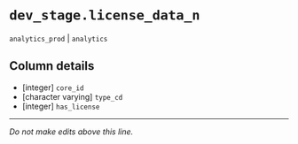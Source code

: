 # `dev_stage.license_data_n`
`analytics_prod` | `analytics`

## Column details
* [integer]   `core_id`
* [character varying] `type_cd`
* [integer]   `has_license`

-------------------------------------------------------------------------------
*Do not make edits above this line.*
